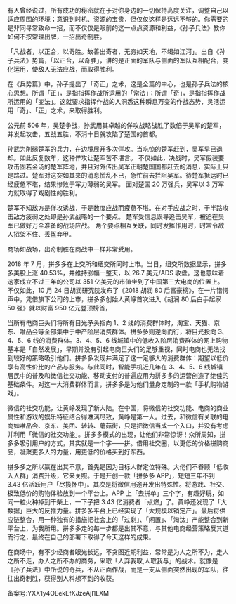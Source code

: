 有人曾经说过，所有成功的秘密就在于对你身边的一切保持高度关注，调整自己以适应周围的环境；意识到时机、资源的宝贵，但仅仅这样是远远不够的。你需要的是非同寻常致命一招，而不仅仅是眼前的这一点点资源和利益，《孙子兵法》教你如何不按常理出牌，一招出奇制胜。

「凡战者，以正合，以奇胜。故善出奇者，无穷如天地，不竭如江河」。出自《孙子兵法》势篇，「以正合，以奇胜」，讲的是正面的军队与侧面的军队互相配合，变化运用，使敌人无法应战，而取得胜利。

在《兵势篇》中，孙子提出了「奇正」之术，这是全篇的中心，也是孙子兵法的核心思想。所谓「正」，是指指挥作战所运用的「常法」；所谓「奇」，是指指挥作战所运用的「变法」。这就要求指挥作战的人洞悉这种瞬息万变的作战态势，灵活运用「奇」、「正」之术，来取得胜利。

公元前 506 年，吴楚争战，孙武用其卓越的佯攻战略战胜了数倍于吴军的楚军，并发起攻击，五战五胜，不消十日就攻陷了楚国的首都。

孙武为削弱楚军的兵力，在边境展开多次佯攻。当吃惊的楚军赶到，吴军早已退却。如此反复数年，这种佯攻让楚军苦不堪言。 不仅如此，决战时，吴军假装要攻击固若金汤的楚军阵地，并且对外传出吴军正朝楚国国都赶去的消息，实际上只是路过。楚军对这突如其来的消息慌乱不已，急忙前去拦阻吴军。待楚军抵达时已经疲惫不堪，结果惨败于军力薄弱的吴军。 面对楚国 20 万强兵，吴军以 3 万军力就取得了戏剧性的胜利。

楚军不知敌方是佯攻诱战，于是数度应战而疲惫不堪。在对手应战之时，于半路攻击敌方疲弱之处即是孙武战略的一个要点。 楚军受信息误导追击吴军，被迫在吴军已做好万全准备的战场应战。 两个要点相互关联，同时发挥作用时，时常令敌人招架不住、丢盔弃甲。

商场如战场，出奇制胜在商战中一样非常受用。

2018 年 7 月，拼多多在上交所和纽交所同时上市。当日，纽交所数据显示，拼多多美股上涨 40.53\%，并维持涨幅一整天，以 26.7 美元/ADS 收盘。这也意味着这家成立不过三年的公司以 351 亿美元的市值坐到了中国第三大电商的位置上。不仅如此，10 月 24 日胡润研究院发布了《2018 胡润 80 后富豪榜》，在一片错愕声中，凭借旗下公司的上市，拼多多创始人黄峥首次进入《胡润 80 后白手起家 50 强》就以财富 950 亿元登顶榜首，

当所有电商巨头们将所有目光矛头指向 1、2 线的消费群体时，淘宝、天猫、京东、唯品会等全部集中于中产阶层消费群体。拼多多则逆向而行，将目光投向 3、4、5、6 线的消费群体。3、4、5、6 线城镇中的低收入阶层消费群体的网上购物基本是「自然发展」，早期并没有引起电商巨头们的足够重视，同时电商也无法找到较好的策略吸引他们。拼多多发现并满足了这一足够大的消费群体：期望以低价享有高性价比的产品与服务。与此同时，智能手机近几年在 3、4、5、6 线城镇居民中的普及和微信社交功能、移动支付的普遍应用为拼多多的运营创造了绝佳的基础条件。对这一大消费群体而言，拼多多是为他们量身定制的一款「手机购物游戏」。

微信的社交功能，让黄峥发现了新大陆。在中国，将微信的社交功能、电商的商业属性和游戏的娱乐特征结合得淋漓尽致，黄峥是第一人。过去，和微信有关联的电商如唯品会、京东、美团、转转、蘑菇街，只是把微信当成一个入口，并没有考虑并利用「微信的社交功能」。拼多多模式的出现，让他们非常惊讶！众所周知，拼多多吸引用户的方式，其实就是一个字——拼。借用社交圈，以更低的价格拼购商品，凝聚更多人的力量，用更低的价格买到好东西。

拼多多之所以赢在出其不意，首先是因为目标人群定位特殊。大佬们不眷顾「低收入人群」消费升级，它来关照。于是开创一款「拼多多 APP」，短短三年不到 3.43 亿活跃用户「尽揽怀中」。其次是将微信用途开发出特殊性。将游戏、社交、极致低价的购物体验放到一个平台上。APP 上「去拼单」三个字，有趣好玩，如同一粒火种掉到干柴上，一下子把 3.43 亿消费者「点燃」了。黄峥还发现了「大数据」巨大的反推力量。拼多多平台上已经实现了「大规模以销定产」。最后将供应链整合，用一种独有的措施把社会上的「过剩」、「闲置」、「淘汰」产能整合到新平台上，为我所用。拼多多走的每一步都是出其不意，与其他电商经营策略反其道而行之，最终在自己的部署下取得了今天这样的成果。

在商场中，有不少经商者眼光长远，不贪图近期利益，常常是为人之所不为，走人之所不走，办人之所不办的商务，采取「人弃我取,人取我与」的战术。就像是《孙子兵法》中所说的奇兵，不从正面作战，而是一支从侧面突然出现的军队，往往出奇制胜，获得别人料想不到的收获。

备案号:YXX1y4OEekEfXJzeAjI1LXM